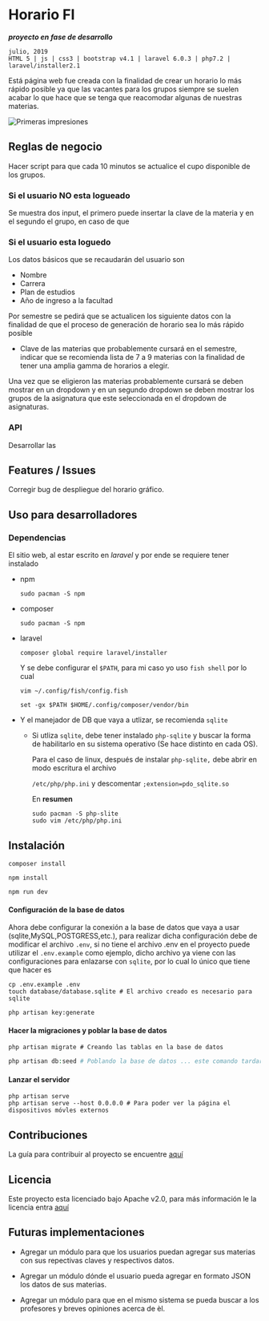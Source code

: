 # Horario FI

***proyecto en fase de desarrollo***

```shell
julio, 2019
HTML 5 | js | css3 | bootstrap v4.1 | laravel 6.0.3 | php7.2 | laravel/installer2.1
```
Está página web fue creada con la finalidad de crear un horario lo más rápido posible ya que las vacantes para los grupos siempre se suelen acabar lo que hace que se tenga que reacomodar algunas de nuestras materias.

![Primeras impresiones](img/s2.png)



## Reglas de negocio

Hacer script para que cada 10 minutos se actualice el cupo disponible de los grupos.

### Si el usuario NO esta logueado

Se muestra dos input, el primero puede insertar la clave de la materia y en el segundo  el grupo, en caso de que 

### Si el usuario esta loguedo

Los datos básicos que se recaudarán del usuario son 

* Nombre
* Carrera
* Plan de estudios
* Año de ingreso a la facultad

Por semestre se pedirá que se actualicen los siguiente datos con la finalidad de que el proceso de generación de horario sea lo más rápido posible

* Clave de las materias que probablemente cursará en el semestre, indicar que se recomienda lista  de 7 a 9 materias con la finalidad de tener una amplia gamma de horarios a elegir.

Una vez que se eligieron las materias probablemente cursará se deben mostrar en un dropdown y en un segundo dropdown se deben mostrar los grupos de la asignatura que este seleccionada en el dropdown de asignaturas.

### API

Desarrollar las 

## Features / Issues

Corregir bug de despliegue del horario gráfico.

## Uso para desarrolladores

### Dependencias

El sitio web, al estar escrito en *laravel* y por ende se requiere tener instalado 

* npm 

  ```shell
  sudo pacman -S npm
  ```

* composer

  ```shell
  sudo pacman -S npm
  ```

* laravel

  ```shell
  composer global require laravel/installer
  ```

  Y se debe configurar el `$PATH`, para mi caso yo uso `fish shell` por lo cual

  ```shell
  vim ~/.config/fish/config.fish 
  ```

  ```shell
  set -gx $PATH $HOME/.config/composer/vendor/bin
  ```

* Y el manejador de DB que vaya a utlizar, se recomienda `sqlite`
  
  * Si utliza `sqlite`, debe tener instalado  `php-sqlite` y buscar la forma de habilitarlo en su sistema operativo (Se hace distinto en cada OS).
  
    Para el caso de linux, después de instalar `php-sqlite,` debe abrir en modo escritura el archivo
  
    `/etc/php/php.ini` y descomentar `;extension=pdo_sqlite.so`
  
    En **resumen**
  
    ```shell
    sudo pacman -S php-slite
    sudo vim /etc/php/php.ini
    ```

## Instalación


```shell
composer install
```

```shell
npm install
```

```shell
npm run dev
```

#### Configuración de la base de datos

Ahora debe configurar la conexión a la base de datos que vaya a usar (sqlite,MySQL,POSTGRESS,etc.), para realizar dicha configuración debe de modificar el archivo `.env`, si no tiene el archivo .env en el proyecto puede utilizar el `.env.example` como ejemplo, dicho archivo ya viene con las configuraciones para enlazarse con `sqlite`, por lo cual lo único que tiene que hacer es

```shell
cp .env.example .env
touch database/database.sqlite # El archivo creado es necesario para sqlite

php artisan key:generate
```

#### Hacer la migraciones y poblar la base de datos

```shell
php artisan migrate # Creando las tablas en la base de datos
```

```php
php artisan db:seed # Poblando la base de datos ... este comando tardará algo de tiempo
```

#### Lanzar el servidor

```shell
php artisan serve
php artisan serve --host 0.0.0.0 # Para poder ver la página el dispositivos móvles externos
```

##  Contribuciones

La guía para contribuir al proyecto se encuentre [aquí](CONTRIBUTING.md)

## Licencia

Este proyecto esta licenciado bajo Apache v2.0, para más información le la licencia entra [aquí](LICENSE)

## Futuras implementaciones

* Agregar un módulo para que los usuarios puedan agregar sus materias con sus repectivas claves y respectivos datos.

* Agregar un módulo dónde el usuario pueda agregar en formato JSON los datos de sus materias.

* Agregar un módulo para que en el mismo sistema se pueda buscar a los profesores y breves opiniones acerca de èl.
